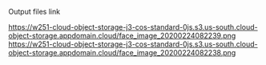Output files link

https://w251-cloud-object-storage-j3-cos-standard-0js.s3.us-south.cloud-object-storage.appdomain.cloud/face_image_20200224082239.png
https://w251-cloud-object-storage-j3-cos-standard-0js.s3.us-south.cloud-object-storage.appdomain.cloud/face_image_20200224082238.png
